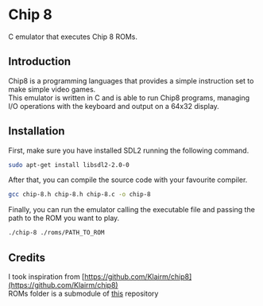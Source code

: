 # Chip 8

C emulator that executes Chip 8 ROMs.

## Introduction

Chip8 is a programming languages that provides a simple instruction set to make simple video games.  
This emulator is written in C and is able to run Chip8 programs, managing I/O operations with the keyboard and output on a 64x32 display.

## Installation

First, make sure you have installed SDL2 running the following command.
``` bash
sudo apt-get install libsdl2-2.0-0
```

After that, you can compile the source code with your favourite compiler.
``` bash
gcc chip-8.h chip-8.h chip-8.c -o chip-8
```

Finally, you can run the emulator calling the executable file and passing the path to the ROM you want to play.
``` bash
./chip-8 ./roms/PATH_TO_ROM
```

## Credits

I took inspiration from [https://github.com/Klairm/chip8](https://github.com/Klairm/chip8)  
ROMs folder is a submodule of [this](https://github.com/kripod/chip8-roms) repository